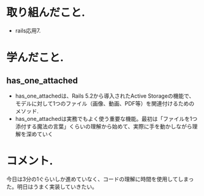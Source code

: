 # 取り組んだこと. 
- rails応用7. 

# 学んだこと. 
## has_one_attached
- has_one_attachedは、Rails 5.2から導入されたActive Storageの機能で、モデルに対して1つのファイル（画像、動画、PDF等）を関連付けるためのメソッド. 
- has_one_attachedは実務でもよく使う重要な機能。最初は「ファイルを1つ添付する魔法の言葉」くらいの理解から始めて、実際に手を動かしながら理解を深めていく

# コメント. 
今日は3分の1ぐらいしか進めていなく、コードの理解に時間を使用してしまった。明日はうまく実装していきたい。
